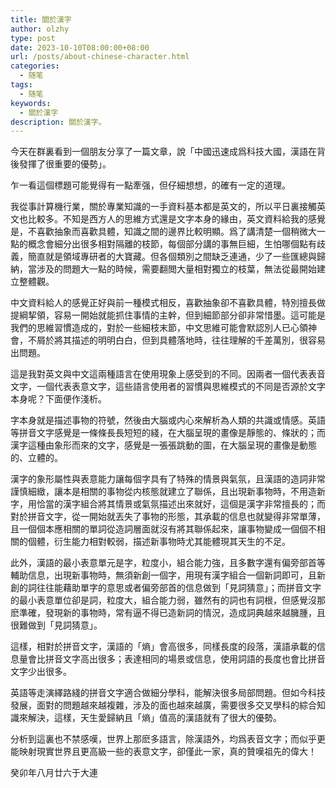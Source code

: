 ```yaml
---
title: 關於漢字
author: olzhy
type: post
date: 2023-10-10T08:00:00+08:00
url: /posts/about-chinese-character.html
categories:
  - 随笔
tags:
  - 随笔
keywords:
  - 關於漢字
description: 關於漢字。
---
```


今天在群裏看到一個朋友分享了一篇文章，說「中國迅速成爲科技大國，漢語在背後發揮了很重要的優勢」。

乍一看這個標題可能覺得有一點牽强，但仔細想想，的確有一定的道理。

我從事計算機行業，關於專業知識的一手資料基本都是英文的，所以平日裏接觸英文也比較多。不知是西方人的思維方式還是文字本身的緣由，英文資料給我的感覺是，不喜歡抽象而喜歡具體，知識之間的邊界比較明顯。爲了講清楚一個稍微大一點的概念會細分出很多相對隔離的枝節，每個部分講的事無巨細，生怕哪個點有歧義，簡直就是領域專研者的大寶藏。但各個類別之間缺乏連通，少了一些匯總與歸納，當涉及的問題大一點的時候，需要翻閲大量相對獨立的枝葉，無法從最開始建立整體觀。

中文資料給人的感覺正好與前一種模式相反，喜歡抽象卻不喜歡具體，特別擅長做提綱挈領，容易一開始就能抓住事情的主幹，但到細節部分卻非常惜墨。這可能是我們的思維習慣造成的，對於一些細枝末節，中文思維可能會默認別人已心領神會，不屑於將其描述的明明白白，但到具體落地時，往往理解的千差萬別，很容易出問題。

這是我對英文與中文這兩種語言在使用現象上感受到的不同。因兩者一個代表表音文字，一個代表表意文字，這些語言使用者的習慣與思維模式的不同是否源於文字本身呢？下面便作淺析。

字本身就是描述事物的符號，然後由大腦或内心來解析為人類的共識或情感。英語等拼音文字感覺是一條條長長短短的綫，在大腦呈現的畫像是靜態的、條狀的；而漢字這種由象形而來的文字，感覺是一張張跳動的圖，在大腦呈現的畫像是動態的、立體的。

漢字的象形屬性與表意能力讓每個字具有了特殊的情景與氣氛，且漢語的造詞非常謹慎細緻，讓本是相關的事物從内核態就建立了聯係，且出現新事物時，不用造新字，用恰當的漢字組合將其情景或氣氛描述出來就好，這個是漢字非常擅長的；而對於拼音文字，從一開始就丟失了事物的形態，其承載的信息也就變得非常單薄，且一個個本應相關的單詞從造詞層面就沒有將其聯係起來，讓事物變成一個個不相關的個體，衍生能力相對較弱，描述新事物時尤其能體現其天生的不足。

此外，漢語的最小表意單元是字，粒度小，組合能力強，且多數字還有偏旁部首等輔助信息，出現新事物時，無須新創一個字，用現有漢字組合一個新詞即可，且新創的詞往往能藉助單字的意思或者偏旁部首的信息做到「見詞猜意」；而拼音文字的最小表意單位卻是詞，粒度大，組合能力弱，雖然有的詞也有詞根，但感覺沒那麽準確，發現新的事物時，常有逼不得已造新詞的情況，造成詞典越來越臃腫，且很難做到「見詞猜意」。

這樣，相對於拼音文字，漢語的「熵」會高很多，同樣長度的段落，漢語承載的信息量會比拼音文字高出很多；表達相同的場景或信息，使用詞語的長度也會比拼音文字少出很多。

英語等走演繹路綫的拼音文字適合做細分學科，能解決很多局部問題。但如今科技發展，面對的問題越來越複雜，涉及的面也越來越廣，需要很多交叉學科的綜合知識來解決，這樣，天生愛歸納且「熵」值高的漢語就有了很大的優勢。

分析到這裏也不禁感嘆，世界上那麽多語言，除漢語外，均爲表音文字；而似乎更能映射現實世界且更高級一些的表意文字，卻僅此一家，真的贊嘆祖先的偉大！

癸卯年八月廿六于大連
